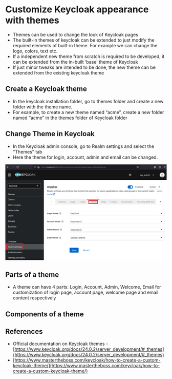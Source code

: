 # Customize Keycloak appearance with themes

-   Themes can be used to change the look of Keycloak pages
-   The built-in themes of keycloak can be extended to just modify the required elements of built-in theme. For example we can change the logo, colors, text etc.
-   If a independent new theme from scratch is required to be developed, it can be extended from the in-built ‘base’ theme of Keycloak
-   If just minor tweaks are intended to be done, the new theme can be extended from the existing keycloak theme

## Create a Keycloak theme

-   In the keycloak installation folder, go to themes folder and create a new folder with the theme name.
-   For example, to create a new theme named “acme”, create a new folder named “acme” in the themes folder of Keycloak folder

## Change Theme in Keycloak
* In the Keycloak admin console, go to Realm settings and select the "Themes" tab
* Here the theme for login, account, admin and email can be changed.

![keycloak_theme_settings.png](https://github.com/nagasudhirpulla/taming_python/blob/master/blog/skills/assets/img/keycloak_theme_settings.png?raw=true)

## Parts of a theme

-   A theme can have 4 parts: Login, Account, Admin, Welcome, Email for customization of login page, account page, welcome page and email content respectively

## Components of a theme

## References

-   Official documentation on Keycloak themes - [https://www.keycloak.org/docs/24.0.2/server_development/#_themes](https://www.keycloak.org/docs/24.0.2/server_development/#_themes)
-   [https://www.mastertheboss.com/keycloak/how-to-create-a-custom-keycloak-theme/](https://www.mastertheboss.com/keycloak/how-to-create-a-custom-keycloak-theme/)
<!--stackedit_data:
eyJoaXN0b3J5IjpbMTk0OTIyNTAwMCwxNDA5OTExODAyXX0=
-->